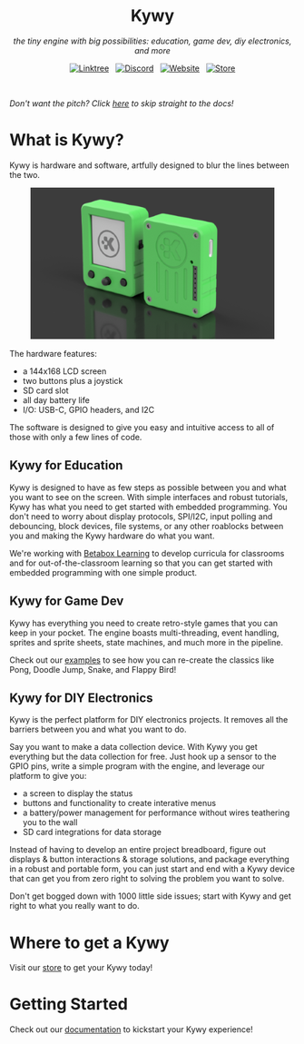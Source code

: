 <!--
SPDX-FileCopyrightText: 2025 KOINSLOT, Inc.

SPDX-License-Identifier: GPL-3.0-or-later
-->

<h1 align='center'>
  Kywy
</h1>

<p align='center'><i>
  the tiny engine with big possibilities: education, game dev, diy electronics, and more
</i></p>

<p align='center'>
  <a href="https://linktr.ee/koinslotkywy"><img alt="Linktree" src="https://img.shields.io/badge/linktree-39E09B?style=for-the-badge&logo=linktree&logoColor=white" /></a>
  &nbsp;
  <a href="https://discord.gg/zAYym57Fy6"><img alt="Discord" src="https://img.shields.io/discord/1172988360063725629?style=for-the-badge&logo=discord" /></a>
  &nbsp;
  <a href="https://kywy.io/"><img alt="Website" src="https://img.shields.io/badge/website-000000?style=for-the-badge&logo=About.me&logoColor=white" /></a>
  &nbsp;
  <a href="https://www.instagram.com/kywy.io"><img alt="Store" src="https://img.shields.io/badge/Instagram-E4405F?style=for-the-badge&logo=instagram&logoColor=white" /></a>
</p>
<br />

*Don't want the pitch? Click [here](./getting_started.md) to skip straight to the docs!*

# What is Kywy?

Kywy is hardware and software, artfully designed to blur the lines between the two.

<p align='center'><img alt="Front and back render of a Kywy device" src="./assets/kywy_front_back_render.png"/></p>

The hardware features:

* a 144x168 LCD screen
* two buttons plus a joystick
* SD card slot
* all day battery life
* I/O: USB-C, GPIO headers, and I2C

The software is designed to give you easy and intuitive access to all of those with only a few lines of code.

## Kywy for Education

Kywy is designed to have as few steps as possible between you and what you want to see on the screen. With simple
interfaces and robust tutorials, Kywy has what you need to get started with embedded programming. You don't need to
worry about display protocols, SPI/I2C, input polling and debouncing, block devices, file systems, or any other
roablocks between you and making the Kywy hardware do what you want.

We're working with [Betabox Learning](https://betaboxlearning.com) to develop curricula for classrooms and for out-of-the-classroom learning so that
you can get started with embedded programming with one simple product.

## Kywy for Game Dev

Kywy has everything you need to create retro-style games that you can keep in your pocket. The engine boasts
multi-threading, event handling, sprites and sprite sheets, state machines, and much more in the pipeline. 

Check out our [examples](https://github.com/KOINSLOT-Inc/kywy/tree/main/examples/games) to see how you can re-create the
classics like Pong, Doodle Jump, Snake, and Flappy Bird!

## Kywy for DIY Electronics

Kywy is the perfect platform for DIY electronics projects. It removes all the barriers between you and what you want to
do.

Say you want to make a data collection device. With Kywy you get everything but the data collection for free. Just hook
up a sensor to the GPIO pins, write a simple program with the engine, and leverage our platform to give you:

* a screen to display the status
* buttons and functionality to create interative menus
* a battery/power management for performance without wires teathering you to the wall
* SD card integrations for data storage

Instead of having to develop an entire project breadboard, figure out displays & button interactions & storage
solutions, and package everything in a robust and portable form, you can just start and end with a Kywy device that can
get you from zero right to solving the problem you want to solve.

Don't get bogged down with 1000 little side issues; start with Kywy and get right to what you really want to do.

# Where to get a Kywy

Visit our [store](https://koinslot.myshopify.com) to get your Kywy today!

# Getting Started

Check out our [documentation](./getting_started.md) to kickstart your Kywy experience!
